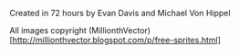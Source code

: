 Created in 72 hours by Evan Davis and Michael Von Hippel

All images copyright (MillionthVector)[http://millionthvector.blogspot.com/p/free-sprites.html]